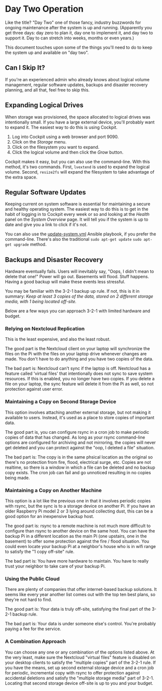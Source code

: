 # Day Two Operation
Like the title? "Day Two" one of those fancy, industry buzzwords for ongoing maintenance after the system is up and running. (Apparently you get three days: day zero to plan it, day one to implement it, and day two to support it. Day to can stretch into weeks, months or even years.)

This document touches upon some of the things you'll need to do to keep the system up and available on "day two".

## Can I Skip It?
If you're an experienced admin who already knows about logical volume management, regular software updates, backups and disaster recovery planning, and all that, feel free to skip this.

## Expanding Logical Drives
When storage was provisioned, the space allocated to logical drives was intentionally small. If you have a large external device, you'll probably want to expand it. The easiest way to do this is using Cockpit.

1. Log into Cockpit using a web browser and port 9090.
2. Click on the _Storage_ menu.
3. Click on the filesystem you want to expand.
4. Click the logical volume and then click the _Grow_ button.

Cockpit makes it easy, but you can also use the command-line. With this method, it's two commands. First, `lvextend` is used to expand the logical volume. Second, `resize2fs` will expand the filesystem to take advantage of the extra space.

## Regular Software Updates
Keeping current on system software is essential for maintaining a secure and healthy operating system. The easiest way to do this is to get in the habit of logging in to Cockpit every week or so and looking at the _Health_ panel on the _System Overview_ page. It will tell you if the system is up to date and give you a link to click if it's not.

You can also use the [update-system.yml](https://github.com/DavesCodeMusings/CloudPi/blob/main/update-system.yml) Ansible playbook, if you prefer the command-line. There's also the traditional `sudo apt-get update` `sudo apt-get upgrade` method.

## Backups and Disaster Recovery
Hardware eventually fails. Users will inevitably say, "Oops, I didn't mean to delete that one!" Power will go out. Basements will flood. Stuff happens. Having a good backup will make these events less stressful.

You may be familiar with the 3-2-1 backup up rule. If not, this is it in summary: _Keep at least 3 copies of the data, stored on 2 different storage media, with 1 being located off-site._

Below are a few ways you can approach 3-2-1 with limited hardware and budget.

### Relying on Nextcloud Replication
This is the least expensive, and also the least robust.

The good part is the Nextcloud client on your laptop will synchronize the files on the Pi with the files on your laptop drive whenever changes are made. You don't have to do anything and you have two copies of the data.

The bad part is: Nextcloud can't sync if the laptop is off. Nextcloud has a feature called 'virtual files' that intentionally does not sync to save system resources. If this is enabled, you no longer have two copies. If you delete a file on your laptop, the sync feature will delete it from the Pi as well, so not protection against user error.

### Maintaining a Copy on Second Storage Device
This option involves attaching another external storage, but not making it available to users. Instead, it's used as a place to store copies of important data.

The good part is, you can configure rsync in a cron job to make periodic copies of data that has changed. As long as your rsync command-line options are configured for archiving and not mirroring, the copies will never get deleted and you can protect against the "oop, I deleted a file" situation.

The bad part is: The copy is in the same phsical location as the original so there's no protection from fire, flood, electrical surge, etc. Copies are not realtime, so there is a window in which a file can be deleted and no backup copy exists. The cron job can fail and go unnoticed resulting in no copies being made.

### Maintaining a Copy on Another Machine
This option is a lot like the previous one in that it involves periodic copies with rsync, but the sync is to a storage device on another Pi. If you have an older Raspberry Pi model 2 or 3 lying around collecting dust, this can be a good option for an inexpensive backup host.

The good part is: rsync to a remote machine is not much more difficult to configure than rsync to another device on the same host. You can have the backup Pi in a different location as the main Pi (one upstairs, one in the basement) to offer some protection against the fire / flood situation. You could even locate your backup Pi at a neighbor's house who is in wifi range to satisfy the "1 copy off-site" rule.

The bad part is: You have more hardware to maintain. You have to really trust your neighbor to take care of your backup Pi.

### Using the Public Cloud
There are plenty of companies that offer internet-based backup solutions. It seems like every year another list comes out with the top ten best plans, so they're not hard to find.

The good part is: Your data is truly off-site, satisfying the final part of the 3-2-1 backup rule.

The bad part is: Your data is under someone else's control. You're probably paying a fee for the service.

### A Combination Approach
You can choose any one or any combination of the options listed above. At the very least, make sure the Nextcloud "virtual files" feature is disabled on your desktop clients to satisfy the "multiple copies" part of the 3-2-1 rule. If you have the means, set up second external storage device and a cron job for periodic, incremental copy with rsync to offer protection against accidental deletions and satisfy the "multiple storage media" part of 3-2-1. Locating that second storage device off-site is up to you and your budget.
